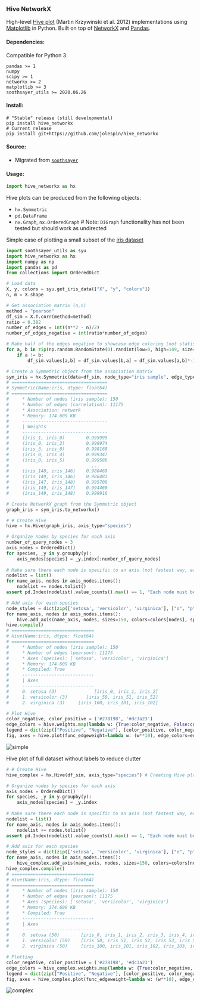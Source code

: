 
### Hive NetworkX
High-level [Hive plot](https://doi.org/10.1093/bib/bbr069) (Martin Krzywinski et al. 2012) implementations using [Matplotlib](https://matplotlib.org/) in Python.  Built on top of [NetworkX](https://github.com/networkx/networkx) and [Pandas](https://pandas.pydata.org/).  

#### Dependencies:
Compatible for Python 3.

    pandas >= 1
    numpy
    scipy >= 1
    networkx >= 2
    matplotlib >= 3
    soothsayer_utils >= 2020.06.26

#### Install:
```
# "Stable" release (still developmental)
pip install hive_networkx
# Current release
pip install git+https://github.com/jolespin/hive_networkx
```

#### Source:
* Migrated from [`soothsayer`](https://github.com/jolespin/soothsayer)

#### Usage:

```python
import hive_networkx as hx
```

Hive plots can be produced from the following objects:

 * `hx.Symmetric`
 * `pd.DataFrame`
 * `nx.Graph`, `nx.OrderedGraph` # Note: `DiGraph` functionality has not been tested but should work as undirected 

Simple case of plotting a small subset of the [iris dataset](https://en.wikipedia.org/wiki/Iris_flower_data_set)

```python
import soothsayer_utils as syu
import hive_networkx as hx
import numpy as np
import pandas as pd
from collections import OrderedDict

# Load data
X, y, colors = syu.get_iris_data(["X", "y", "colors"])
n, m = X.shape

# Get association matrix (n,n)
method = "pearson"
df_sim = X.T.corr(method=method)
ratio = 0.382
number_of_edges = int((n**2 - n)/2)
number_of_edges_negative = int(ratio*number_of_edges)

# Make half of the edges negative to showcase edge coloring (not statistically meaningful at all)
for a, b in zip(np.random.RandomState(0).randint(low=0, high=149, size=number_of_edges_negative), np.random.RandomState(1).randint(low=0, high=149, size=number_of_edges_negative)):
    if a != b:
        df_sim.values[a,b] = df_sim.values[b,a] = df_sim.values[a,b]*-1

# Create a Symmetric object from the association matrix
sym_iris = hx.Symmetric(data=df_sim, node_type="iris sample", edge_type=method, name="iris", association="network")
# ====================================
# Symmetric(Name:iris, dtype: float64)
# ====================================
#     * Number of nodes (iris sample): 150
#     * Number of edges (correlation): 11175
#     * Association: network
#     * Memory: 174.609 KB
#     --------------------------------
#     | Weights
#     --------------------------------
#     (iris_1, iris_0)        0.995999
#     (iris_0, iris_2)        0.999974
#     (iris_3, iris_0)        0.998168
#     (iris_0, iris_4)        0.999347
#     (iris_0, iris_5)        0.999586
#                               ...   
#     (iris_148, iris_146)    0.988469
#     (iris_149, iris_146)    0.986481
#     (iris_147, iris_148)    0.995708
#     (iris_149, iris_147)    0.994460
#     (iris_149, iris_148)    0.999916

# Create NetworkX graph from the Symmetric object
graph_iris = sym_iris.to_networkx()

# # Create Hive
hive = hx.Hive(graph_iris, axis_type="species")

# Organize nodes by species for each axis
number_of_query_nodes = 3
axis_nodes = OrderedDict()
for species, _y in y.groupby(y):
    axis_nodes[species] = _y.index[:number_of_query_nodes]
    
# Make sure there each node is specific to an axis (not fastest way, easiest to understand)
nodelist = list()
for name_axis, nodes in axis_nodes.items():
    nodelist += nodes.tolist()
assert pd.Index(nodelist).value_counts().max() == 1, "Each node must be on only one axis"

# Add axis for each species
node_styles = dict(zip(['setosa', 'versicolor', 'virginica'], ["o", "p", "D"]))
for name_axis, nodes in axis_nodes.items():
    hive.add_axis(name_axis, nodes, sizes=150, colors=colors[nodes], split_axis=True, node_style=node_styles[name_axis])
hive.compile()
# ===============================
# Hive(Name:iris, dtype: float64)
# ===============================
#     * Number of nodes (iris sample): 150
#     * Number of edges (pearson): 11175
#     * Axes (species): ['setosa', 'versicolor', 'virginica']
#     * Memory: 174.609 KB
#     * Compiled: True
#     ---------------------------
#     | Axes
#     ---------------------------
#     0. setosa (3)              [iris_0, iris_1, iris_2]
#     1. versicolor (3)       [iris_50, iris_51, iris_52]
#     2. virginica (3)     [iris_100, iris_101, iris_102]

# Plot Hive
color_negative, color_positive = ('#278198', '#dc3a23')
edge_colors = hive.weights.map(lambda w: {True:color_negative, False:color_positive}[w < 0])
legend = dict(zip(["Positive", "Negative"], [color_positive, color_negative]))
fig, axes = hive.plot(func_edgeweight=lambda w: (w**10), edge_colors=edge_colors, style="light", show_node_labels=True, title="Iris", legend=legend)
```
![simple](https://i.imgur.com/arNASnul.png)

Hive plot of full dataset without labels to reduce clutter

```python
# # Create Hive
hive_complex = hx.Hive(df_sim, axis_type="species") # Creating Hive plot from a pd.DataFrame

# Organize nodes by species for each axis
axis_nodes = OrderedDict()
for species, _y in y.groupby(y):
    axis_nodes[species] = _y.index
    
# Make sure there each node is specific to an axis (not fastest way, easiest to understand)
nodelist = list()
for name_axis, nodes in axis_nodes.items():
    nodelist += nodes.tolist()
assert pd.Index(nodelist).value_counts().max() == 1, "Each node must be on only one axis"

# Add axis for each species
node_styles = dict(zip(['setosa', 'versicolor', 'virginica'], ["o", "p", "D"]))
for name_axis, nodes in axis_nodes.items():
    hive_complex.add_axis(name_axis, nodes, sizes=150, colors=colors[nodes], split_axis=False, node_style=node_styles[name_axis])
hive_complex.compile()
# ===============================
# Hive(Name:iris, dtype: float64)
# ===============================
#     * Number of nodes (iris sample): 150
#     * Number of edges (pearson): 11175
#     * Axes (species): ['setosa', 'versicolor', 'virginica']
#     * Memory: 174.609 KB
#     * Compiled: True
#     ---------------------------
#     | Axes
#     ---------------------------
#     0. setosa (50)        [iris_0, iris_1, iris_2, iris_3, iris_4, iris_...
#     1. versicolor (50)    [iris_50, iris_51, iris_52, iris_53, iris_54, ...
#     2. virginica (50)     [iris_100, iris_101, iris_102, iris_103, iris_...

# Plotting
color_negative, color_positive = ('#278198', '#dc3a23')
edge_colors = hive_complex.weights.map(lambda w: {True:color_negative, False:color_positive}[w < 0])
legend = dict(zip(["Positive", "Negative"], [color_positive, color_negative]))
fig, axes = hive_complex.plot(func_edgeweight=lambda w: (w**10), edge_colors=edge_colors, style="dark", title="Iris", legend=legend, show_nodes=False)
```
![complex](https://i.imgur.com/3P7l5Bsl.png)